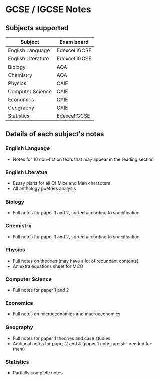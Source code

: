 # GCSE / IGCSE Notes

## Subjects supported
| Subject | Exam board |
| ----------- | ----------- |
| English Language | Edexcel IGCSE |
| English Literature | Edexcel IGCSE |
| Biology | AQA |
| Chemistry | AQA |
| Physics | CAIE |
| Computer Science | CAIE |
| Economics | CAIE |
| Geography | CAIE |
| Statistics | Edexcel GCSE |

## Details of each subject's notes
### English Language
- Notes for 10 non-fiction texts that may appear in the reading section

### English Literatue
- Essay plans for all Of Mice and Men characters
- All anthology poetries analysis

### Biology
- Full notes for paper 1 and 2, sorted according to specification

### Chemistry
- Full notes for paper 1 and 2, sorted according to specification

### Physics
- Full notes on theories (may have a lot of redundant contents)
- An extra equations sheet for MCQ

### Computer Science
- Full notes for paper 1 and 2

### Economics
- Full notes on microeconomics and macroeconomics

### Geography
- Full notes for paper 1 theories and case studies
- Addional notes for paper 2 and 4 (paper 1 notes are still needed for them)

### Statistics
- Partially complete notes
